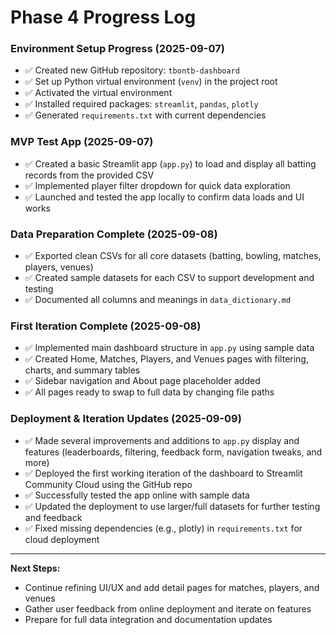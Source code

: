 # Phase 4 Progress Log

### Environment Setup Progress (2025-09-07)

- ✅ Created new GitHub repository: `tbontb-dashboard`
- ✅ Set up Python virtual environment (`venv`) in the project root
- ✅ Activated the virtual environment
- ✅ Installed required packages: `streamlit`, `pandas`, `plotly`
- ✅ Generated `requirements.txt` with current dependencies

### MVP Test App (2025-09-07)
- ✅ Created a basic Streamlit app (`app.py`) to load and display all batting records from the provided CSV
- ✅ Implemented player filter dropdown for quick data exploration
- ✅ Launched and tested the app locally to confirm data loads and UI works

### Data Preparation Complete (2025-09-08)
- ✅ Exported clean CSVs for all core datasets (batting, bowling, matches, players, venues)
- ✅ Created sample datasets for each CSV to support development and testing
- ✅ Documented all columns and meanings in `data_dictionary.md`

### First Iteration Complete (2025-09-08)
- ✅ Implemented main dashboard structure in `app.py` using sample data
- ✅ Created Home, Matches, Players, and Venues pages with filtering, charts, and summary tables
- ✅ Sidebar navigation and About page placeholder added
- ✅ All pages ready to swap to full data by changing file paths

### Deployment & Iteration Updates (2025-09-09)

- ✅ Made several improvements and additions to `app.py` display and features (leaderboards, filtering, feedback form, navigation tweaks, and more)
- ✅ Deployed the first working iteration of the dashboard to Streamlit Community Cloud using the GitHub repo
- ✅ Successfully tested the app online with sample data
- ✅ Updated the deployment to use larger/full datasets for further testing and feedback
- ✅ Fixed missing dependencies (e.g., plotly) in `requirements.txt` for cloud deployment

---

**Next Steps:**
- Continue refining UI/UX and add detail pages for matches, players, and venues
- Gather user feedback from online deployment and iterate on features
- Prepare for full data integration and documentation updates
